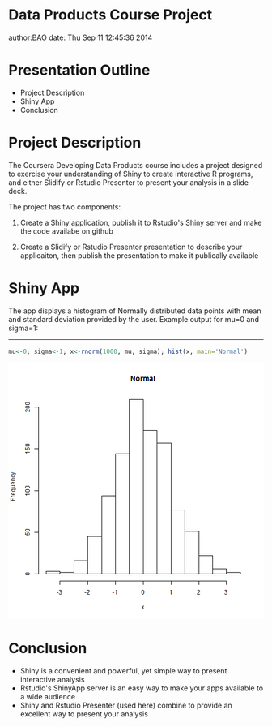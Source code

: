 Data Products
Course Project
========================================================
author:BAO 
date: Thu Sep 11 12:45:36 2014

Presentation Outline
========================================================

- Project Description
- Shiny App
- Conclusion

Project Description
========================================================

The Coursera Developing Data Products course includes a project designed
to exercise your understanding of Shiny to create interactive R programs, and
either Slidify or Rstudio Presenter to present your analysis in a slide deck.

The project has two components:

1. Create a Shiny application, publish it to Rstudio's Shiny server and
make the code availabe on github

2. Create a Slidify or Rstudio Presentor presentation to describe your applicaiton, then 
publish the presentation to make it publically available

Shiny App
========================================================
The app displays a histogram of Normally distributed data points with mean and standard deviation provided by the user. Example output for mu=0 and sigma=1:

***


```r
mu<-0; sigma<-1; x<-rnorm(1000, mu, sigma); hist(x, main='Normal')
```

![plot of chunk unnamed-chunk-1](Project_1-figure/unnamed-chunk-1.png) 

Conclusion
========================================================

- Shiny is a convenient and powerful, yet simple way to present interactive analysis
- Rstudio's ShinyApp server is an easy way to make your apps available to a wide audience
- Shiny and Rstudio Presenter (used here) combine to provide an excellent way to present your analysis
